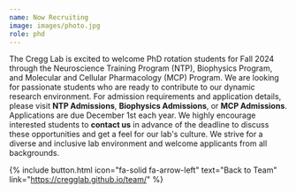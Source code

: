 ```yaml
---
name: Now Recruiting
image: images/photo.jpg
role: phd
---
```


The Cregg Lab is excited to welcome PhD rotation students for Fall 2024 through the Neuroscience Training Program (NTP), Biophysics Program, and Molecular and Cellular Pharmacology (MCP) Program. We are looking for passionate students who are ready to contribute to our dynamic research environment. For admission requirements and application details, please visit <a href="https://ntp.neuroscience.wisc.edu/admissions/" style="text-decoration: none;"><strong>NTP Admissions</strong></a>, <a href="https://biophysics.wisc.edu/education/admissions/" style="text-decoration: none;"><strong>Biophysics Admissions</strong></a>, or <a href="https://molpharm.wisc.edu/admissions-how-to-apply/" style="text-decoration: none;"><strong>MCP Admissions</strong></a>. Applications are due December 1st each year. We highly encourage interested students to <a href="mailto:jcregg@wisc.edu" style="text-decoration: none;"><strong>contact us</strong></a> in advance of the deadline to discuss these opportunities and get a feel for our lab's culture. We strive for a diverse and inclusive lab environment and welcome applicants from all backgrounds.

{% include button.html icon="fa-solid fa-arrow-left" text="Back to Team" link="https://cregglab.github.io/team/" %}
